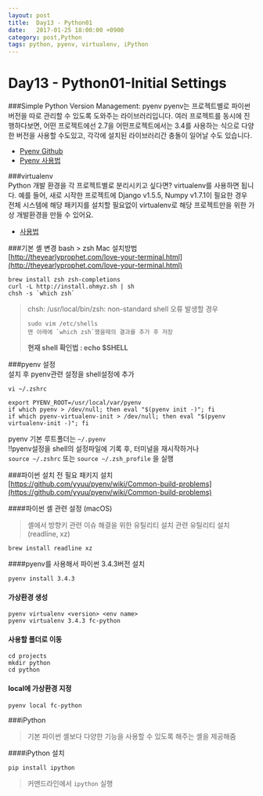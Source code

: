 ```yaml
---
layout: post
title:  Day13 - Python01
date:   2017-01-25 18:00:00 +0900
category: post,Python
tags: python, pyenv, virtualenv, iPython
---
```



# Day13 - Python01-Initial Settings

###Simple Python Version Management: pyenv
pyenv는 프로젝트별로 파이썬 버전을 따로 관리할 수 있도록 도와주는 라이브러리입니다.
여러 프로젝트를 동시에 진행하다보면, 어떤 프로젝트에선 2.7을 어떤프로젝트에서는 3.4를 사용하는 식으로 다양한 버전을 사용할 수도있고, 각각에 설치된 라이브러리간 충돌이 일어날 수도 있습니다.  

 * [Pyenv Github](https://github.com/yyuu/pyenv)  
 * [Pyenv 사용법](https://dobest.io/how-to-set-python-dev-env/) 


###virtualenv  
Python 개발 환경을 각 프로젝트별로 분리시키고 싶다면? virtualenv를 사용하면 됩니다. 예를 들어, 새로 시작한 프로젝트에 Django v1.5.5, Numpy v1.7.1이 필요한 경우 전체 시스템에 해당 패키지를 설치할 필요없이 virtualenv로 해당 프로젝트만을 위한 가상 개발환경을 만들 수 있어요.  

 * [사용법](http://pythoninreal.blogspot.kr/2013/12/virtualenv.html)

###기본 셸 변경 bash > zsh 
Mac 설치방법  
[http://theyearlyprophet.com/love-your-terminal.html](http://theyearlyprophet.com/love-your-terminal.html)




```
brew install zsh zsh-completions    
curl -L http://install.ohmyz.sh | sh
chsh -s `which zsh`  
```

> chsh: /usr/local/bin/zsh: non-standard shell 오류 발생할 경우  
> 
> ```
> sudo vim /etc/shells    
> 맨 아래에 `which zsh`했을때의 결과를 추가 후 저장
> ```
> **현재 shell 확인법 : echo $SHELL**




###pyenv 설정  
설치 후 pyenv관련 설정을 shell설정에 추가  

```vi ~/.zshrc```

```
export PYENV_ROOT=/usr/local/var/pyenv  
if which pyenv > /dev/null; then eval "$(pyenv init -)"; fi
if which pyenv-virtualenv-init > /dev/null; then eval "$(pyenv virtualenv-init -)"; fi
```
pyenv 기본 루트폴더는 ```~/.pyenv```  
!!pyenv설정을 shell의 설정파일에 기록 후, 터미널을 재시작하거나  
 ```source ~/.zshrc``` 또는 ```source ~/.zsh_profile``` 을 실행


###파이썬 설치 전 필요 패키지 설치  
[https://github.com/yyuu/pyenv/wiki/Common-build-problems](https://github.com/yyuu/pyenv/wiki/Common-build-problems)

####파이썬 셸 관련 설정 (macOS)  
>셸에서 방향키 관련 이슈 해결을 위한 유틸리티 설치
관련 유틸리티 설치 (readline, xz)  

```  
brew install readline xz

```
####pyenv를 사용해서 파이썬 3.4.3버전 설치  

```
pyenv install 3.4.3
```

#### 가상환경 생성  

```
pyenv virtualenv <version> <env name>
pyenv virtualenv 3.4.3 fc-python
```

#### 사용할 폴더로 이동  

```
cd projects  
mkdir python  
cd python
```

#### local에 가상환경 지정  

```
pyenv local fc-python
```

###iPython  
>기본 파이썬 셸보다 다양한 기능을 사용할 수 있도록 해주는 셸을 제공해줌

####iPython 설치  

```
pip install ipython
```

> 커맨드라인에서 ```ipython``` 실행
